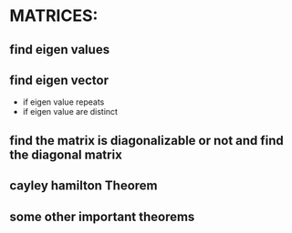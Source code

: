 # MATRICES:

## find eigen values

## find eigen vector

- if eigen value repeats
- if eigen value are distinct

## find the matrix is diagonalizable or not and find the diagonal matrix

## cayley hamilton Theorem

## some other important theorems
